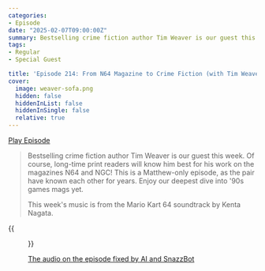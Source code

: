 ```yaml
---
categories:
- Episode
date: "2025-02-07T09:00:00Z"
summary: Bestselling crime fiction author Tim Weaver is our guest this week. Long-time readers will know him best for his work on N64 and NGC! 
tags:
- Regular
- Special Guest

title: 'Episode 214: From N64 Magazine to Crime Fiction (with Tim Weaver)'
cover: 
  image: weaver-sofa.png
  hidden: false
  hiddenInList: false
  hiddenInSingle: false
  relative: true
---
```


[Play Episode](https://www.patreon.com/posts/episode-214-from-121654682)
> Bestselling crime fiction author Tim Weaver is our guest this week. Of course, long-time print readers will know him best for his work on the magazines N64 and NGC! This is a Matthew-only episode, as the pair have known each other for years. Enjoy our deepest dive into '90s games mags yet.
>
> This week's music is from the Mario Kart 64 soundtrack by Kenta Nagata.

{{<figure 
    src="solve-my-maze.png" 
    alt="Solve My Maze!">}}

[The audio on the episode fixed by AI and SnazzBot](https://www.youtube.com/watch?v=3vfS7uKXLRU)